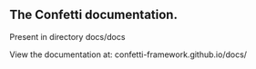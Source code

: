 ## The Confetti documentation.

Present in directory docs/docs

View the documentation at: confetti-framework.github.io/docs/
